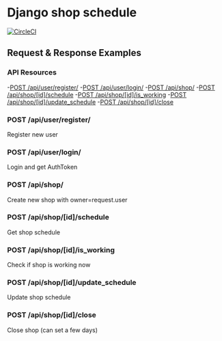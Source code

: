 # Django shop schedule

[![CircleCI](https://circleci.com/gh/vstasn/django-shop-schedule.svg?style=svg)](https://circleci.com/gh/vstasn/django-shop-schedule)

## Request & Response Examples

### API Resources

  -[POST /api/user/register/](#user-register)
  -[POST /api/user/login/](#user-login)
  -[POST /api/shop/](#create-shop)
  -[POST /api/shop/[id]/schedule](#get-schedule)
  -[POST /api/shop/[id]/is_working](#check-is-working)
  -[POST /api/shop/[id]/update_schedule](#update-schedule)
  -[POST /api/shop/[id]/close](#close-shop)

### POST /api/user/register/

Register new user

### POST /api/user/login/

Login and get AuthToken

### POST /api/shop/

Create new shop with owner=request.user

### POST /api/shop/[id]/schedule

Get shop schedule

### POST /api/shop/[id]/is_working

Check if shop is working now

### POST /api/shop/[id]/update_schedule

Update shop schedule

### POST /api/shop/[id]/close

Close shop (can set a few days)